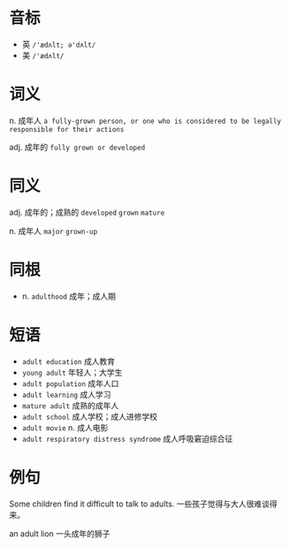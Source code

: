 # 音标

- 英 `/'ædʌlt; ə'dʌlt/`
- 美 `/'ædʌlt/`

# 词义

n. 成年人
`a fully-grown person, or one who is considered to be legally responsible for their actions`

adj. 成年的
`fully grown or developed`

# 同义

adj. 成年的；成熟的
`developed` `grown` `mature`

n. 成年人
`major` `grown-up`

# 同根

- n. `adulthood` 成年；成人期

# 短语

- `adult education` 成人教育
- `young adult` 年轻人；大学生
- `adult population` 成年人口
- `adult learning` 成人学习
- `mature adult` 成熟的成年人
- `adult school` 成人学校；成人进修学校
- `adult movie` n. 成人电影
- `adult respiratory distress syndrome` 成人呼吸窘迫综合征

# 例句

Some children find it difficult to talk to adults.
一些孩子觉得与大人很难谈得来。

an adult lion
一头成年的狮子


